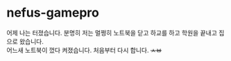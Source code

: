 # nefus-gamepro
어제 나는 터졌습니다. 분명히 저는 멀쩡히 노트북을 닫고 하교를 하고 학원을 끝내고 집으로 왔습니다. <br/>
어느새 노트북이 껐다 켜졌습니다. 처음부터 다시 합니다. <del> ㅅㅂ </del> <br/>

